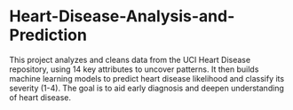 # Heart-Disease-Analysis-and-Prediction
This project analyzes and cleans data from the UCI Heart Disease repository, using 14 key attributes to uncover patterns. It then builds machine learning models to predict heart disease likelihood and classify its severity (1-4). The goal is to aid early diagnosis and deepen understanding of heart disease.
